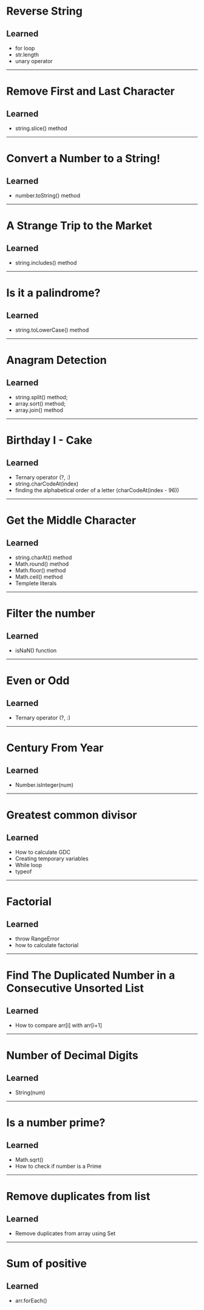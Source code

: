 # Reverse String

## Learned

- for loop
- str.length
- unary operator

---

# Remove First and Last Character

## Learned

- string.slice() method

---

# Convert a Number to a String!

## Learned

- number.toString() method

---

# A Strange Trip to the Market

## Learned

- string.includes() method

---

# Is it a palindrome?

## Learned

- string.toLowerCase() method

---

# Anagram Detection

## Learned

- string.split() method;
- array.sort() method;
- array.join() method

---

# Birthday I - Cake

## Learned

- Ternary operator (?, :)
- string.charCodeAt(index)
- finding the alphabetical order of a letter (charCodeAt(index - 96))

---

# Get the Middle Character

## Learned

- string.charAt() method
- Math.round() method
- Math.floor() method
- Math.ceil() method
- Templete literals

---

# Filter the number

## Learned

- isNaN() function

---

# Even or Odd

## Learned

- Ternary operator (?, :)

---

# Century From Year

## Learned

- Number.isInteger(num)

---

# Greatest common divisor

## Learned

- How to calculate GDC
- Creating temporary variables
- While loop
- typeof

---

# Factorial

## Learned

- throw RangeError
- how to calculate factorial

---

# Find The Duplicated Number in a Consecutive Unsorted List

## Learned

- How to compare arr[i] with arr[i+1]

---

# Number of Decimal Digits

## Learned

- String(num)

---

# Is a number prime?

## Learned

- Math.sqrt()
- How to check if number is a Prime

---

# Remove duplicates from list

## Learned

- Remove duplicates from array using Set

---

# Sum of positive

## Learned

- arr.forEach()
